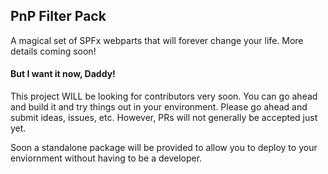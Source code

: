## PnP Filter Pack

A magical set of SPFx webparts that will forever change your life. More details coming soon!


#### But I want it now, Daddy!

This project WILL be looking for contributors very soon. You can go ahead and build it and try things out in your environment. Please go ahead and submit ideas, issues, etc. However, PRs will not generally be accepted just yet.

Soon a standalone package will be provided to allow you to deploy to your enviornment without having to be a developer.
